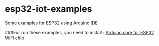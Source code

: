 # esp32-iot-examples
Some examples for ESP32 using Arduino IDE


###For run these examples, you need to install : [Arduino core for ESP32 WiFi chip](https://github.com/espressif/arduino-esp32)
